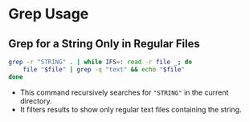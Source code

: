 # Grep Usage

## Grep for a String Only in Regular Files

```bash
grep -r "STRING" . | while IFS=: read -r file _; do
    file "$file" | grep -q "text" && echo "$file"
done
```

- This command recursively searches for `"STRING"` in the current directory.
- It filters results to show only regular text files containing the string.
